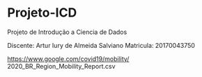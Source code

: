 # Projeto-ICD
Projeto de Introdução a Ciencia de Dados

Discente: Artur Iury de Almeida Salviano
Matricula: 20170043750

https://www.google.com/covid19/mobility/
    2020_BR_Region_Mobility_Report.csv
